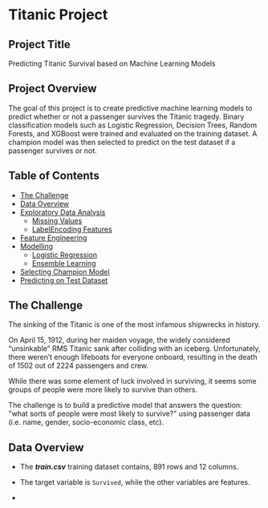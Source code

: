 # Titanic Project

## Project Title
Predicting Titanic Survival based on Machine Learning Models

## Project Overview
The goal of this project is to create predictive machine learning models to predict whether or not a passenger survives the Titanic tragedy. Binary classification models such as Logistic Regression, Decision Trees, Random Forests, and XGBoost were trained and evaluated on the training dataset. A champion model was then selected to predict on the test dataset if a passenger survives or not.

## Table of Contents
- [The Challenge](#the-challenge)
- [Data Overview](#data-overview)
- [Exploratory Data Analysis](#exploratory-data-analysis)
  - [Missing Values](#missing-values)
  - [LabelEncoding Features](#labelencoding-features)
- [Feature Engineering](#feature-engineering)
- [Modelling](#modelling)
  - [Logistic Regression](#logistic-regression)
  - [Ensemble Learning](#ensemble-learning)
- [Selecting Champion Model](#selecting-champion-model)
- [Predicting on Test Dataset](#predicting-on-test-dataset)

## The Challenge
The sinking of the Titanic is one of the most infamous shipwrecks in history.

On April 15, 1912, during her maiden voyage, the widely considered “unsinkable” RMS Titanic sank after colliding with an iceberg. Unfortunately, there weren’t enough lifeboats for everyone onboard, resulting in the death of 1502 out of 2224 passengers and crew.

While there was some element of luck involved in surviving, it seems some groups of people were more likely to survive than others.

The challenge is to build a predictive model that answers the question: "what sorts of people were most likely to survive?" using passenger data (i.e. name, gender, socio-economic class, etc).

## Data Overview
- The ***train.csv*** training dataset contains, 891 rows and 12 columns.
- The target variable is `Survived`, while the other variables are features.

- 
